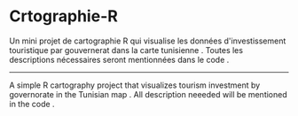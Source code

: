 # Crtographie-R
Un mini projet de cartographie R qui visualise les données d'investissement touristique par gouvernerat dans la carte tunisienne .
Toutes les descriptions nécessaires seront mentionnées dans le code .
__________________________________________________________________________________________________________________________________
A simple R cartography project that visualizes tourism investment by governorate in the Tunisian map .
All description neeeded will be mentioned in the code .
